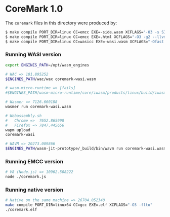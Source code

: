 # CoreMark 1.0

The `coremark` files in this directory were produced by:

```sh
$ make compile PORT_DIR=linux CC=emcc EXE=-side.wasm XCFLAGS="-O3 -s SIDE_MODULE=1 --llvm-lto 3"
$ make compile PORT_DIR=linux CC=emcc EXE=.html XCFLAGS="-O3 -g2 --llvm-lto 3 --closure 1"
$ make compile PORT_DIR=linux CC=wasicc EXE=-wasi.wasm XCFLAGS="-Ofast -flto"
```

### Running WASI version

```sh
export ENGINES_PATH=/opt/wasm_engines

# WAC => 101.895252
$ENGINES_PATH/wac/wax coremark-wasi.wasm

# wasm-micro-runtime => [fails]
#$ENGINES_PATH/wasm-micro-runtime/core/iwasm/products/linux/build/iwasm coremark-wasi.wasm

# Wasmer => 7126.660188
wasmer run coremark-wasi.wasm

# Webassembly.sh
#   Chrome =>  7652.865998
#   Firefox => 7847.445656
wapm upload
coremark-wasi

# WAVM => 20273.009866
$ENGINES_PATH/wasm-jit-prototype/_build/bin/wavm run coremark-wasi.wasm
```

### Running EMCC version

```sh
# V8 (Node.js) => 10962.508222
node ./coremark.js
```

### Running native version

```sh
# Native on the same machine => 26704.052340
make compile PORT_DIR=linux64 CC=gcc EXE=.elf XCFLAGS="-O3 -flto"
./coremark.elf
```

